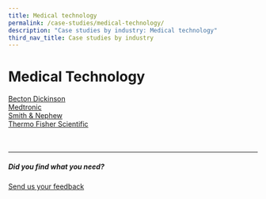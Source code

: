 ```yaml
---
title: Medical technology
permalink: /case-studies/medical-technology/
description: "Case studies by industry: Medical technology"
third_nav_title: Case studies by industry
---
```

# Medical Technology 
[Becton Dickinson](https://www.edb.gov.sg/content/edb/en/our-industries/company-highlights/becton-dickinson.html)  
[Medtronic](https://www.edb.gov.sg/content/edb/en/our-industries/company-highlights/medtronic.html)  
[Smith &amp; Nephew](https://www.edb.gov.sg/content/edb/en/our-industries/company-highlights/smith-and-nephew.html)  
[Thermo Fisher Scientific](https://www.edb.gov.sg/content/edb/en/our-industries/company-highlights/thermo-fisher-scientific.html)
<br>
<br>
<br>

<hr>

##### Did you find what you need?
[Send us your feedback](https://form.gov.sg/642693623cb98f001239be0d)